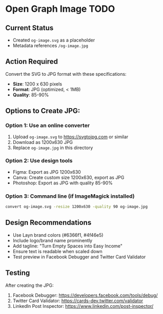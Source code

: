 # Open Graph Image TODO

## Current Status
- Created `og-image.svg` as a placeholder
- Metadata references `/og-image.jpg`

## Action Required
Convert the SVG to JPG format with these specifications:
- **Size**: 1200 x 630 pixels
- **Format**: JPG (optimized, < 1MB)
- **Quality**: 85-90%

## Options to Create JPG:

### Option 1: Use an online converter
1. Upload `og-image.svg` to https://svgtojpg.com or similar
2. Download as 1200x630 JPG
3. Replace `og-image.jpg` in this directory

### Option 2: Use design tools
- Figma: Export as JPG 1200x630
- Canva: Create custom size 1200x630, export as JPG
- Photoshop: Export as JPG with quality 85-90%

### Option 3: Command line (if ImageMagick installed)
```bash
convert og-image.svg -resize 1200x630 -quality 90 og-image.jpg
```

## Design Recommendations
- Use Layn brand colors (#6366f1, #4f46e5)
- Include logo/brand name prominently
- Add tagline: "Turn Empty Spaces into Easy Income"
- Ensure text is readable when scaled down
- Test preview in Facebook Debugger and Twitter Card Validator

## Testing
After creating the JPG:
1. Facebook Debugger: https://developers.facebook.com/tools/debug/
2. Twitter Card Validator: https://cards-dev.twitter.com/validator
3. LinkedIn Post Inspector: https://www.linkedin.com/post-inspector/
